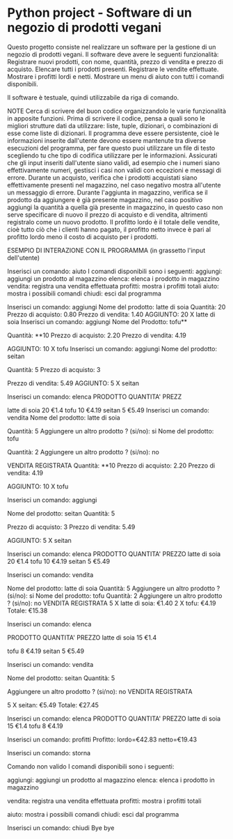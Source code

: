 # Python project - Software di un negozio di prodotti vegani

Questo progetto consiste nel realizzare un software per la gestione di un negozio di prodotti vegani. Il software deve avere le seguenti funzionalità:
Registrare nuovi prodotti, con nome, quantità, prezzo di vendita e prezzo di acquisto.
Elencare tutti i prodotti presenti.
Registrare le vendite effettuate.
Mostrare i profitti lordi e netti.
Mostrare un menu di aiuto con tutti i comandi disponibili.

Il software è testuale, quindi utilizzabile da riga di comando.

NOTE
Cerca di scrivere del buon codice organizzandolo le varie funzionalità in apposite funzioni.
Prima di scrivere il codice, pensa a quali sono le migliori strutture dati da utilizzare: liste, tuple, dizionari, o combinazioni di esse come liste di dizionari.
Il programma deve essere persistente, cioè le informazioni inserite dall'utente devono essere mantenute tra diverse esecuzioni del programma, per fare questo puoi utilizzare un file di testo scegliendo tu che tipo di codifica utilizzare per le informazioni.
Assicurati che gli input inseriti dall'utente siano validi, ad esempio che i numeri siano effettivamente numeri, gestisci i casi non validi con eccezioni e messagi di errore.
Durante un acquisto, verifica che i prodotti acquistati siano effettivamente presenti nel magazzino, nel caso negativo mostra all'utente un messaggio di errore.
Durante l'aggiunta in magazzino, verifica se il prodotto da aggiungere è già presente magazzino, nel caso positivo aggiungi la quantità a quella già presente in magazzino, in questo caso non serve specificare di nuovo il prezzo di acquisto e di vendita, altrimenti registralo come un nuovo prodotto.
Il profitto lordo è il totale delle vendite, cioè tutto ciò che i clienti hanno pagato, il profitto netto invece è pari al profitto lordo meno il costo di acquisto per i prodotti.

ESEMPIO DI INTERAZIONE CON IL PROGRAMMA (in grassetto l'input dell'utente)

Inserisci un comando: aiuto
I comandi disponibili sono i seguenti:
aggiungi: aggiungi un prodotto al magazzino
elenca: elenca i prodotto in magazzino
vendita: registra una vendita effettuata
profitti: mostra i profitti totali
aiuto: mostra i possibili comandi
chiudi: esci dal programma

Inserisci un comando: aggiungi
Nome del prodotto: latte di soia
Quantità: 20
Prezzo di acquisto: 0.80
Prezzo di vendita: 1.40
AGGIUNTO: 20 X latte di soia
Inserisci un comando: aggiungi
Nome del Prodotto: tofu**

Quantità: **10
Prezzo di acquisto: 2.20
Prezzo di vendita: 4.19

AGGIUNTO: 10 X tofu
Inserisci un comando: aggiungi
Nome del prodotto: seitan

Quantità: 5
Prezzo di acquisto: 3

Prezzo di vendita: 5.49
AGGIUNTO: 5 X seitan

Inserisci un comando: elenca
PRODOTTO QUANTITA' PREZZ

latte di soia 20 €1.4
tofu 10 €4.19
seitan 5 €5.49
Inserisci un comando: vendita
Nome del prodotto: latte di soia

Quantità: 5
Aggiungere un altro prodotto ? (si/no): si
Nome del prodotto: tofu

Quantità: 2
Aggiungere un altro prodotto ? (si/no): no

VENDITA REGISTRATA
Quantità: **10
Prezzo di acquisto: 2.20
Prezzo di vendita: 4.19

AGGIUNTO: 10 X tofu

Inserisci un comando: aggiungi

Nome del prodotto: seitan
Quantità: 5

Prezzo di acquisto: 3
Prezzo di vendita: 5.49

AGGIUNTO: 5 X seitan

Inserisci un comando: elenca
PRODOTTO QUANTITA' PREZZO
latte di soia 20 €1.4
tofu 10 €4.19
seitan 5 €5.49

Inserisci un comando: vendita

Nome del prodotto: latte di soia
Quantità: 5
Aggiungere un altro prodotto ? (si/no): si
Nome del prodotto: tofu
Quantità: 2
Aggiungere un altro prodotto ? (si/no): no
VENDITA REGISTRATA
5 X latte di soia: €1.40
2 X tofu: €4.19
Totale: €15.38

Inserisci un comando: elenca

PRODOTTO QUANTITA' PREZZO
latte di soia 15 €1.4

tofu 8 €4.19
seitan 5 €5.49

Inserisci un comando: vendita

Nome del prodotto: seitan
Quantità: 5

Aggiungere un altro prodotto ? (si/no): no
VENDITA REGISTRATA

5 X seitan: €5.49
Totale: €27.45

Inserisci un comando: elenca
PRODOTTO QUANTITA' PREZZO
latte di soia 15 €1.4
tofu 8 €4.19

Inserisci un comando: profitti
Profitto: lordo=€42.83 netto=€19.43

Inserisci un comando: storna

Comando non valido
I comandi disponibili sono i seguenti:

aggiungi: aggiungi un prodotto al magazzino
elenca: elenca i prodotto in magazzino

vendita: registra una vendita effettuata
profitti: mostra i profitti totali

aiuto: mostra i possibili comandi
chiudi: esci dal programma

Inserisci un comando: chiudi
Bye bye
